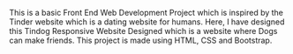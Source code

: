 This is a basic Front End Web Development Project which is inspired by the Tinder website which is a dating website for humans. Here, I have designed this Tindog Responsive Website Designed which is a website where Dogs can make friends.
This project is made using HTML, CSS and Bootstrap.
